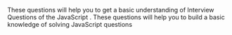 These questions will help you to get a basic understanding of Interview Questions of the JavaScript .
These questions will help you to build a basic knowledge of solving JavaScript questions
